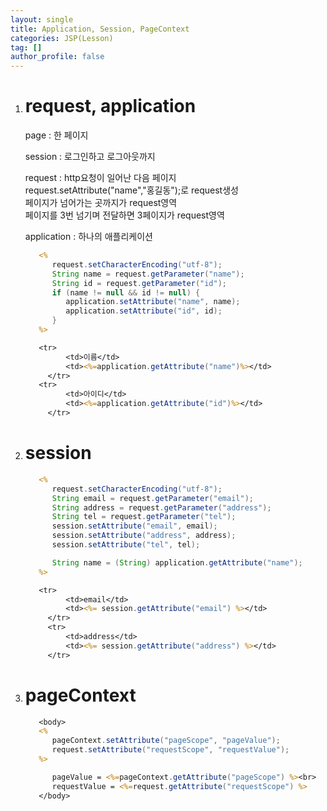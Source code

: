 ```yaml
---
layout: single
title: Application, Session, PageContext
categories: JSP(Lesson)
tag: []
author_profile: false
---
```


1. # request, application
   page : 한 페이지   
   
   session : 로그인하고 로그아웃까지   
   
   request : http요청이 일어난 다음 페이지   
   request.setAttribute("name","홍길동");로 request생성   
   페이지가 넘어가는 곳까지가 request영역   
   페이지를 3번 넘기며 전달하면 3페이지가 request영역   

   application : 하나의 애플리케이션   

   ```jsp
      <%
         request.setCharacterEncoding("utf-8");
         String name = request.getParameter("name");
         String id = request.getParameter("id");
         if (name != null && id != null) {
            application.setAttribute("name", name);
            application.setAttribute("id", id);
         }
      %>

      <tr>
			<td>이름</td>
			<td><%=application.getAttribute("name")%></td>
		</tr>
      <tr>
			<td>아이디</td>
			<td><%=application.getAttribute("id")%></td>
		</tr>
   ```
   
1. # session
   ```jsp
      <%
         request.setCharacterEncoding("utf-8");
         String email = request.getParameter("email");
         String address = request.getParameter("address");
         String tel = request.getParameter("tel");
         session.setAttribute("email", email);
         session.setAttribute("address", address);
         session.setAttribute("tel", tel);

         String name = (String) application.getAttribute("name");
      %>

      <tr>
			<td>email</td>
			<td><%= session.getAttribute("email") %></td>
		</tr>
		<tr>
			<td>address</td>
			<td><%= session.getAttribute("address") %></td>
		</tr>
   ```

1. # pageContext
   ```jsp
      <body>
      <%
         pageContext.setAttribute("pageScope", "pageValue");
         request.setAttribute("requestScope", "requestValue");
      %>

         pageValue = <%=pageContext.getAttribute("pageScope") %><br>
         requestValue = <%=request.getAttribute("requestScope") %>
      </body>
   ```

